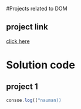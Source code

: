 #Projects related to DOM
## project link
[click here](https://stackblitz.com/~/github.com/mnelou/JavaScript-basic?file=projects/index.html)
# Solution code
## project 1
```javascript 
consoe.log(("nauman))
```
